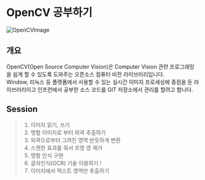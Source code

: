 # OpenCV 공부하기

![OpenCVImage](https://ko.wikipedia.org/wiki/OpenCV#/media/File:OpenCV_Logo_with_text.png)

## 개요

OpenCV(Open Source Computer Vision)은 Computer Vision 관련 프로그래밍을 쉽게 할 수 있도록 도와주는 오픈소스 컴퓨터 비전 라이브러리입니다.<br>
Window, 리눅스 등 플랫폼에서 사용할 수 있는 실시간 이미지 프로세싱에 중점을 둔 라이브러리이고 인프런에서 공부한 소스 코드를 GIT 저장소에서 관리를 할려고 합니다. <br>


## Session
> 1. 이미지 읽기, 쓰기
> 2. 명함 이미지로 부터 외곽 추출하기
> 3. 외곽으로부터 그려진 영역 반듯하게 변환
> 4. 스캔한 효과를 줘서 조명 영 제거  
> 5. 명함 인식 구현
> 6. 글자인식(OCR) 기술 이용하기 !
> 7. 이미지에서 텍스트 영역만 추출하기 
